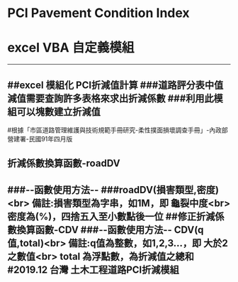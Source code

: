 # PCI Pavement Condition Index
# excel VBA 自定義模組
--------------------------
##excel 模組化 PCI折減值計算
###道路評分表中值減值需要查詢許多表格來求出折減係數
###利用此模組可以塊數建立折減值
---------------------------
#根據「市區道路管理維護與技術規範手冊研究-柔性撲面損壞調查手冊」-內政部營建署-民國91年四月版
## 折減係數換算函數-roadDV
###--函數使用方法--
###roadDV(損害類型,密度)\<br> 
備註:損害類型為字串，如1M，即 龜裂中度\<br> 
    密度為(%)，四捨五入至小數點後一位
##修正折減係數換算函數-CDV
###--函數使用方法--
CDV(q值,total)\<br> 
備註:q值為整數，如1,2,3...，即 大於2之數值\<br> 
    total 為浮點數，為折減值之總和
#2019.12 台灣 土木工程道路PCI折減模組    
---------------------------
